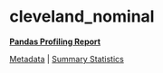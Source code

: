 # cleveland_nominal

[**Pandas Profiling Report**](https://epistasislab.github.io/penn-ml-benchmarks/profile/cleveland_nominal.html)

[Metadata](metadata.yaml) | [Summary Statistics](summary_stats.csv)

